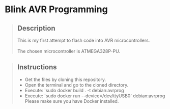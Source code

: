 # Blink AVR Programming

> ## Description
> This is my first attempt to flash code into AVR microcontrollers.
> <br><br> 
> The chosen microcontroller is ATMEGA328P-PU.

> ## Instructions
> - Get the files by cloning this repository.
> - Open the terminal and go to the cloned directory.
> - Execute: 'sudo docker build . -t debian:avrprog
> - Execute: 'sudo docker run --device=/dev/ttyUSB0' debian:avrprog
> Please make sure you have Docker installed. 